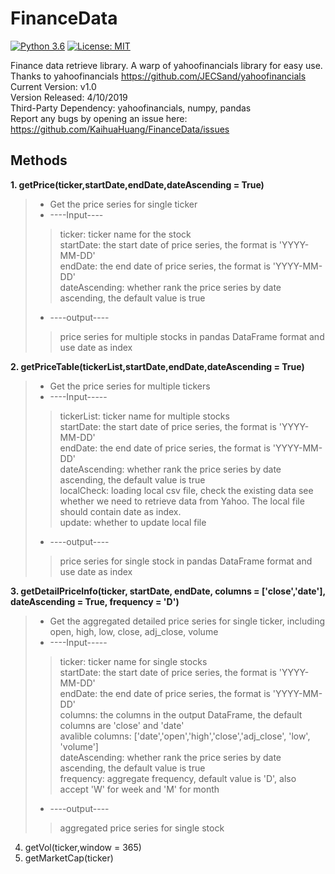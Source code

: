 # FinanceData  
[![Python 3.6](https://img.shields.io/badge/python-3.6-blue.svg)](https://www.python.org/downloads/release/python-360/) [![License: MIT](https://img.shields.io/badge/License-MIT-yellow.svg)](https://opensource.org/licenses/MIT)

Finance data retrieve library. A warp of yahoofinancials library for easy use. Thanks to yahoofinancials https://github.com/JECSand/yahoofinancials  
Current Version: v1.0  
Version Released: 4/10/2019  
Third-Party Dependency: yahoofinancials, numpy, pandas  
Report any bugs by opening an issue here: https://github.com/KaihuaHuang/FinanceData/issues  
## Methods
**1. getPrice(ticker,startDate,endDate,dateAscending = True)** 
> - Get the price series for single ticker
>  - ----Input----
>> ticker: ticker name for the stock  
>> startDate: the start date of price series, the format is 'YYYY-MM-DD'  
>> endDate: the end date of price series, the format is 'YYYY-MM-DD'  
>> dateAscending: whether rank the price series by date ascending, the default value is true  
> - ----output----
>> price series for multiple stocks in pandas DataFrame format and use date as index  

**2. getPriceTable(tickerList,startDate,endDate,dateAscending = True)**    
> - Get the price series for multiple tickers
> - ----Input-----
>> tickerList: ticker name for multiple stocks  
>> startDate: the start date of price series, the format is 'YYYY-MM-DD'  
>> endDate: the end date of price series, the format is 'YYYY-MM-DD'  
>> dateAscending: whether rank the price series by date ascending, the default value is true  
>> localCheck: loading local csv file, check the existing data see whether we need to retrieve data from Yahoo. The local file should contain date as index.  
>> update: whether to update local file  
> - ----output----
>> price series for single stock in pandas DataFrame format and use date as index

**3. getDetailPriceInfo(ticker, startDate, endDate, columns = ['close','date'], dateAscending = True, frequency = 'D')**
> - Get the aggregated detailed price series for single ticker, including open, high, low, close, adj_close, volume
> - ----Input-----
>> ticker: ticker name for single stocks  
>> startDate: the start date of price series, the format is 'YYYY-MM-DD'  
>> endDate: the end date of price series, the format is 'YYYY-MM-DD'  
>> columns: the columns in the output DataFrame, the default columns are 'close' and 'date'   
            avalible columns: ['date','open','high','close','adj_close', 'low', 'volume']  
>> dateAscending: whether rank the price series by date ascending, the default value is true  
>> frequency: aggregate frequency, default value is 'D', also accept 'W' for week and 'M' for month   
> - ----output----
>> aggregated price series for single stock

4. getVol(ticker,window = 365)  
5. getMarketCap(ticker)  

